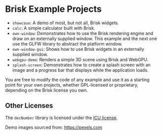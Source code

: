 # Brisk Example Projects

- `showcase`: A demo of most, but not all, Brisk widgets.
- `calc`: A simple calculator built with Brisk.
- `own-window`: Demonstrates how to use the Brisk rendering engine and draw on an externally supplied window. This example and the next one use the GLFW library to abstract the platform window.
- `own-window-gui`: Shows how to use Brisk widgets in an externally supplied window.
- `webgpu-demo`: Renders a simple 3D scene using Brisk and WebGPU.
- `splash-screen`: Demonstrates how to create a splash screen with an image and a progress bar that displays while the application loads.

You are free to modify the code of any example and use it as a starting point for your own projects, whether GPL-licensed or proprietary, depending on the Brisk license you own.

## Other Licenses

The `decNumber` library is licensed under the [ICU license](/examples/calc/decNumber/ICU-license.html).

Demo images sourced from: https://pexels.com
